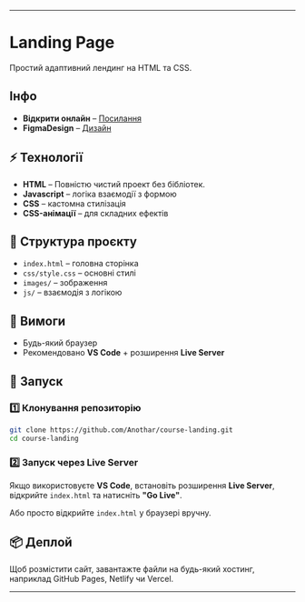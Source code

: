 ---
 
 # Landing Page  
 
 Простий адаптивний лендинг на HTML та CSS.  
 
 ## Інфо
 - **Відкрити онлайн** – [Посилання](https://anothar.github.io/task-lending/)
 - **FigmaDesign** – [Дизайн](https://www.figma.com/design/GMF2rtoE2sUGPYxRcQQKO6/%D0%A2%D0%B5%D1%85%D0%BD%D1%96%D1%87%D0%BD%D0%B5-%D0%B7%D0%B0%D0%B2%D0%B4%D0%B0%D0%BD%D0%BD%D1%8F?m=auto&t=xKC8gkm79rBjP26P-6)
 
 ## ⚡ Технології  
 - **HTML** – Повністю чистий проект без бібліотек.
 - **Javascript** – логіка взаємодії з формою
 - **CSS** – кастомна стилізація  
 - **CSS-анімації** – для складних ефектів  
 
 
 ## 📂 Структура проєкту  
 - `index.html` – головна сторінка  
 - `css/style.css` – основні стилі  
 - `images/` – зображення
 - `js/` – взаємодія з логікою
 
 ## 🔧 Вимоги  
 - Будь-який браузер  
 - Рекомендовано **VS Code** + розширення **Live Server**  
 
 ## 🚀 Запуск  
 
 ### 1️⃣ Клонування репозиторію  
 ```bash
 git clone https://github.com/Anothar/course-landing.git
 cd course-landing
 ```
 
 ### 2️⃣ Запуск через Live Server  
 Якщо використовуєте **VS Code**, встановіть розширення **Live Server**, відкрийте `index.html` та натисніть **"Go Live"**.  
 
 Або просто відкрийте `index.html` у браузері вручну.  
 
 ## 📦 Деплой  
 Щоб розмістити сайт, завантажте файли на будь-який хостинг, наприклад GitHub Pages, Netlify чи Vercel.  
 
 ---